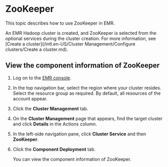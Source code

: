 # ZooKeeper

This topic describes how to use ZooKeeper in EMR.

An EMR Hadoop cluster is created, and ZooKeeper is selected from the optional services during the cluster creation. For more information, see [Create a cluster](/intl.en-US/Cluster Management/Configure clusters/Create a cluster.md).

## View the component information of ZooKeeper

1.  Log on to the [EMR console](https://emr.console.aliyun.com/).

2.  In the top navigation bar, select the region where your cluster resides. Select the resource group as required. By default, all resources of the account appear.

3.  Click the **Cluster Management** tab.

4.  On the **Cluster Management** page that appears, find the target cluster and click **Details** in the Actions column.

5.  In the left-side navigation pane, click **Cluster Service** and then **ZooKeeper**.

6.  Click the **Component Deployment** tab.

    You can view the component information of ZooKeeper.


